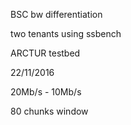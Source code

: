 BSC bw differentiation

two tenants using ssbench

ARCTUR testbed

22/11/2016

20Mb/s - 10Mb/s

80 chunks window
